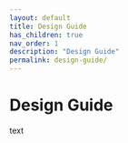 ```yaml
---
layout: default
title: Design Guide
has_children: true
nav_order: 1
description: "Design Guide"
permalink: design-guide/
---
```


# Design Guide

text
